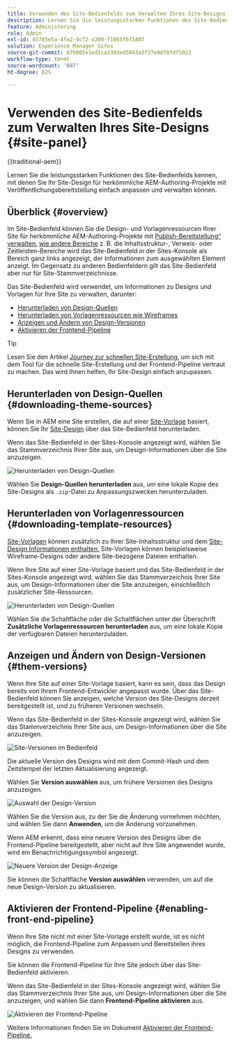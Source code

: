 ```yaml
---
title: Verwenden des Site-Bedienfelds zum Verwalten Ihres Site-Designs
description: Lernen Sie die leistungsstarken Funktionen des Site-Bedienfelds kennen, mit denen Sie Ihr Site-Design für herkömmliche AEM-Authoring-Projekte mit Veröffentlichungsbereitstellung einfach anpassen und verwalten können.
feature: Administering
role: Admin
exl-id: 45785e5a-4fa2-4cf2-a300-f1865f6f5807
solution: Experience Manager Sites
source-git-commit: 076005e1ed1ca3303ed5843a3f27e0d707df5022
workflow-type: tm+mt
source-wordcount: '607'
ht-degree: 82%

---
```



# Verwenden des Site-Bedienfelds zum Verwalten Ihres Site-Designs {#site-panel}

{{traditional-aem}}

Lernen Sie die leistungsstarken Funktionen des Site-Bedienfelds kennen, mit denen Sie Ihr Site-Design für herkömmliche AEM-Authoring-Projekte mit Veröffentlichungsbereitstellung einfach anpassen und verwalten können.

## Überblick {#overview}

Im Site-Bedienfeld können Sie die Design- und Vorlagenressourcen Ihrer Site für herkömmliche AEM-Authoring-Projekte mit [Publish-Bereitstellung“ verwalten.](/help/sites-cloud/authoring/author-publish.md) [wie andere Bereiche](/help/sites-cloud/authoring/sites-console/console-side-panel.md) z. B. die Inhaltsstruktur-, Verweis- oder Zeitleisten-Bereiche wird das Site-Bedienfeld in der Sites-Konsole als Bereich ganz links angezeigt, der Informationen zum ausgewählten Element anzeigt. Im Gegensatz zu anderen Bedienfeldern gilt das Site-Bedienfeld aber nur für Site-Stammverzeichnisse.

Das Site-Bedienfeld wird verwendet, um Informationen zu Designs und Vorlagen für Ihre Site zu verwalten, darunter:

* [Herunterladen von Design-Quellen](#downloading-theme-sources)
* [Herunterladen von Vorlagenressourcen wie Wireframes](#downloading-template-resources)
* [Anzeigen und Ändern von Design-Versionen](#theme-vrsions)
* [Aktivieren der Frontend-Pipeline](#enabling-the-front-end-pipeline)

>[!TIP]
>
>Lesen Sie den Artikel [Journey zur schnellen Site-Erstellung](/help/journey-sites/quick-site/overview.md), um sich mit dem Tool für die schnelle Site-Erstellung und der Frontend-Pipeline vertraut zu machen. Das wird Ihnen helfen, Ihr Site-Design einfach anzupassen.

## Herunterladen von Design-Quellen {#downloading-theme-sources}

Wenn Sie in AEM eine Site erstellen, die auf einer [Site-Vorlage](site-templates.md) basiert, können Sie Ihr [Site-Design](site-themes.md) über das Site-Bedienfeld herunterladen.

Wenn das Site-Bedienfeld in der Sites-Konsole angezeigt wird, wählen Sie das Stammverzeichnis Ihrer Site aus, um Design-Informationen über die Site anzuzeigen.

![Herunterladen von Design-Quellen](/help/sites-cloud/administering/assets/download-theme-wireframe.png)

Wählen Sie **Design-Quellen herunterladen** aus, um eine lokale Kopie des Site-Designs als `.zip`-Datei zu Anpassungszwecken herunterzuladen.

## Herunterladen von Vorlagenressourcen {#downloading-template-resources}

[Site-Vorlagen](site-templates.md) können zusätzlich zu Ihrer Site-Inhaltsstruktur und dem [Site-Design Informationen enthalten.](site-themes.md) Site-Vorlagen können beispielsweise Wireframe-Designs oder andere Site-bezogene Dateien enthalten.

Wenn Ihre Site auf einer Site-Vorlage basiert und das Site-Bedienfeld in der Sites-Konsole angezeigt wird, wählen Sie das Stammverzeichnis Ihrer Site aus, um Design-Informationen über die Site anzuzeigen, einschließlich zusätzlicher Site-Ressourcen.

![Herunterladen von Design-Quellen](/help/sites-cloud/administering/assets/download-theme-wireframe.png)

Wählen Sie die Schaltfläche oder die Schaltflächen unter der Überschrift **Zusätzliche Vorlagenressourcen herunterladen** aus, um eine lokale Kopie der verfügbaren Dateien herunterzuladen.

## Anzeigen und Ändern von Design-Versionen {#them-versions}

Wenn Ihre Site auf einer Site-Vorlage basiert, kann es sein, dass das Design bereits von Ihrem Frontend-Entwickler angepasst wurde. Über das Site-Bedienfeld können Sie anzeigen, welche Version des Site-Designs derzeit bereitgestellt ist, und zu früheren Versionen wechseln.

Wenn das Site-Bedienfeld in der Sites-Konsole angezeigt wird, wählen Sie das Stammverzeichnis Ihrer Site aus, um Design-Informationen über die Site anzuzeigen.

![Site-Versionen im Bedienfeld](/help/sites-cloud/administering/assets/theme-versions.png)

Die aktuelle Version des Designs wird mit dem Commit-Hash und dem Zeitstempel der letzten Aktualisierung angezeigt.

Wählen Sie **Version auswählen** aus, um frühere Versionen des Designs anzuzeigen.

![Auswahl der Design-Version](/help/sites-cloud/administering/assets/select-theme-versions.png)

Wählen Sie die Version aus, zu der Sie die Änderung vornehmen möchten, und wählen Sie dann **Anwenden**, um die Änderung vorzunehmen.

Wenn AEM erkennt, dass eine neuere Version des Designs über die Frontend-Pipeline bereitgestellt, aber nicht auf Ihre Site angewendet wurde, wird ein Benachrichtigungssymbol angezeigt.

![Neuere Version der Design-Anzeige](/help/sites-cloud/administering/assets/new-theme-version.png)

Sie können die Schaltfläche **Version auswählen** verwenden, um auf die neue Design-Version zu aktualisieren.

## Aktivieren der Frontend-Pipeline {#enabling-front-end-pipeline}

Wenn Ihre Site nicht mit einer Site-Vorlage erstellt wurde, ist es nicht möglich, die Frontend-Pipeline zum Anpassen und Bereitstellen ihres Designs zu verwenden.

Sie können die Frontend-Pipeline für Ihre Site jedoch über das Site-Bedienfeld aktivieren.

Wenn das Site-Bedienfeld in der Sites-Konsole angezeigt wird, wählen Sie das Stammverzeichnis Ihrer Site aus, um Design-Informationen über die Site anzuzeigen, und wählen Sie dann **Frontend-Pipeline aktivieren** aus.

![Aktivieren der Frontend-Pipeline](/help/sites-cloud/administering/assets/enable-fep.png)

Weitere Informationen finden Sie im Dokument [Aktivieren der Frontend-Pipeline.](enable-front-end-pipeline.md)
